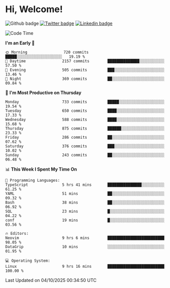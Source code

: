  # Hi, Welcome!
  ![Github badge](https://img.shields.io/github/followers/kraken-afk.svg?style=social&label=Follow&maxAge=2592000)
  [![Twitter badge](https://img.shields.io/badge/-Twitter-00acee?style=flat-square&logo=Twitter&logoColor=white)](https://twitter.com/trshppl)
  [![Linkedin badge](https://img.shields.io/badge/LinkedIn-0077B5?style=flat-square&logo=linkedin&logoColor=white)](https://www.linkedin.com/in/noveanrer)
<!--START_SECTION:waka-->
![Code Time](http://img.shields.io/badge/Code%20Time-1%2C240%20hrs%2038%20mins-blue)

**I'm an Early 🐤** 

```text
🌞 Morning                720 commits         █████░░░░░░░░░░░░░░░░░░░░   19.19 % 
🌆 Daytime                2157 commits        ██████████████░░░░░░░░░░░   57.50 % 
🌃 Evening                505 commits         ███░░░░░░░░░░░░░░░░░░░░░░   13.46 % 
🌙 Night                  369 commits         ██░░░░░░░░░░░░░░░░░░░░░░░   09.84 % 
```
📅 **I'm Most Productive on Thursday** 

```text
Monday                   733 commits         █████░░░░░░░░░░░░░░░░░░░░   19.54 % 
Tuesday                  650 commits         ████░░░░░░░░░░░░░░░░░░░░░   17.33 % 
Wednesday                588 commits         ████░░░░░░░░░░░░░░░░░░░░░   15.68 % 
Thursday                 875 commits         ██████░░░░░░░░░░░░░░░░░░░   23.33 % 
Friday                   286 commits         ██░░░░░░░░░░░░░░░░░░░░░░░   07.62 % 
Saturday                 376 commits         ███░░░░░░░░░░░░░░░░░░░░░░   10.02 % 
Sunday                   243 commits         ██░░░░░░░░░░░░░░░░░░░░░░░   06.48 % 
```


📊 **This Week I Spent My Time On** 

```text
💬 Programming Languages: 
TypeScript               5 hrs 41 mins       ███████████████░░░░░░░░░░   61.25 % 
YAML                     51 mins             ██░░░░░░░░░░░░░░░░░░░░░░░   09.32 % 
Bash                     38 mins             ██░░░░░░░░░░░░░░░░░░░░░░░   06.92 % 
SQL                      23 mins             █░░░░░░░░░░░░░░░░░░░░░░░░   04.22 % 
conf                     19 mins             █░░░░░░░░░░░░░░░░░░░░░░░░   03.56 % 

🔥 Editors: 
Neovim                   9 hrs 6 mins        █████████████████████████   98.05 % 
DataGrip                 10 mins             ░░░░░░░░░░░░░░░░░░░░░░░░░   01.95 % 

💻 Operating System: 
Linux                    9 hrs 16 mins       █████████████████████████   100.00 % 
```


 Last Updated on 04/10/2025 00:34:50 UTC
<!--END_SECTION:waka-->